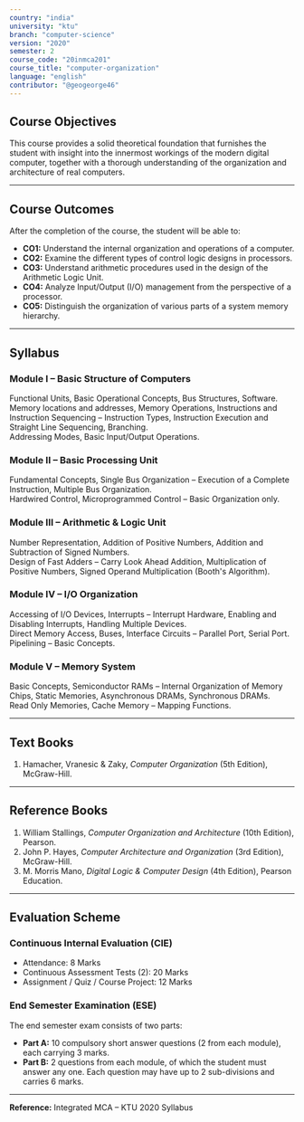 ```yaml
---
country: "india"
university: "ktu"
branch: "computer-science"
version: "2020"
semester: 2
course_code: "20inmca201"
course_title: "computer-organization"
language: "english"
contributor: "@geogeorge46"
---
```


## Course Objectives
This course provides a solid theoretical foundation that furnishes the student with insight into the innermost workings of the modern digital computer, together with a thorough understanding of the organization and architecture of real computers.

---

## Course Outcomes
After the completion of the course, the student will be able to:

- **CO1:** Understand the internal organization and operations of a computer.  
- **CO2:** Examine the different types of control logic designs in processors.  
- **CO3:** Understand arithmetic procedures used in the design of the Arithmetic Logic Unit.  
- **CO4:** Analyze Input/Output (I/O) management from the perspective of a processor.  
- **CO5:** Distinguish the organization of various parts of a system memory hierarchy.  

---

## Syllabus

### **Module I – Basic Structure of Computers**
Functional Units, Basic Operational Concepts, Bus Structures, Software.  
Memory locations and addresses, Memory Operations, Instructions and Instruction Sequencing – Instruction Types, Instruction Execution and Straight Line Sequencing, Branching.  
Addressing Modes, Basic Input/Output Operations.  

### **Module II – Basic Processing Unit**
Fundamental Concepts, Single Bus Organization – Execution of a Complete Instruction, Multiple Bus Organization.  
Hardwired Control, Microprogrammed Control – Basic Organization only.  

### **Module III – Arithmetic & Logic Unit**
Number Representation, Addition of Positive Numbers, Addition and Subtraction of Signed Numbers.  
Design of Fast Adders – Carry Look Ahead Addition, Multiplication of Positive Numbers, Signed Operand Multiplication (Booth's Algorithm).  

### **Module IV – I/O Organization**
Accessing of I/O Devices, Interrupts – Interrupt Hardware, Enabling and Disabling Interrupts, Handling Multiple Devices.  
Direct Memory Access, Buses, Interface Circuits – Parallel Port, Serial Port.  
Pipelining – Basic Concepts.  

### **Module V – Memory System**
Basic Concepts, Semiconductor RAMs – Internal Organization of Memory Chips, Static Memories, Asynchronous DRAMs, Synchronous DRAMs.  
Read Only Memories, Cache Memory – Mapping Functions.  

---

## Text Books
1. Hamacher, Vranesic & Zaky, *Computer Organization* (5th Edition), McGraw-Hill.  

---

## Reference Books
1. William Stallings, *Computer Organization and Architecture* (10th Edition), Pearson.  
2. John P. Hayes, *Computer Architecture and Organization* (3rd Edition), McGraw-Hill.  
3. M. Morris Mano, *Digital Logic & Computer Design* (4th Edition), Pearson Education.  

---

## Evaluation Scheme

### **Continuous Internal Evaluation (CIE)**
- Attendance: 8 Marks  
- Continuous Assessment Tests (2): 20 Marks  
- Assignment / Quiz / Course Project: 12 Marks  

### **End Semester Examination (ESE)**
The end semester exam consists of two parts:  

- **Part A:** 10 compulsory short answer questions (2 from each module), each carrying 3 marks.  
- **Part B:** 2 questions from each module, of which the student must answer any one. Each question may have up to 2 sub-divisions and carries 6 marks.  

---

**Reference:** Integrated MCA – KTU 2020 Syllabus
